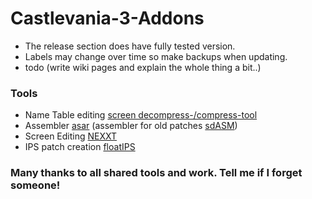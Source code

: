 # Castlevania-3-Addons
 
  - The release section does have fully tested version. 
  - Labels may change over time so make backups when updating. 
  - todo (write wiki pages and explain the whole thing a bit..)


### Tools
  - Name Table editing [screen decompress-/compress-tool](https://github.com/SpiderDave/NESCompress)
  - Assembler [asar](https://github.com/RPGHacker/asar) (assembler for old patches  [sdASM](https://github.com/SpiderDave/SpiderDaveAsm))
  - Screen Editing [NEXXT](https://frankengraphics.itch.io/nexxt)
  - IPS patch creation [floatIPS](https://github.com/bates64/flips)
  
   
### Many thanks to all shared tools and work. Tell me if I forget someone!
  